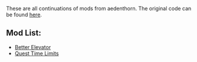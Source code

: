 These are all continuations of mods from aedenthorn. The original code can be found [here](https://github.com/aedenthorn/StardewValleyMods).

## Mod List:
- [Better Elevator](https://www.nexusmods.com/stardewvalley/mods/22340/)
- [Quest Time Limits](https://www.nexusmods.com/stardewvalley/mods/22349/)
